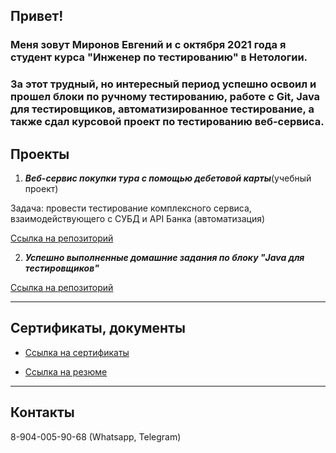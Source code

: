 ## Привет!
### Меня зовут Миронов Евгений и c октября 2021 года я студент курса "Инженер по тестированию" в Нетологии.


### За этот трудный, но интересный период успешно освоил и прошел блоки по ручному тестированию, работе с Git, Java для тестировщиков, автоматизированное тестирование, а также сдал курсовой проект по тестированию веб-сервиса.

## **Проекты**

1. ***Веб-сервис покупки тура с помощью дебетовой карты***(учебный проект)

Задача: провести тестирование комплексного сервиса, взаимодействующего с СУБД и API Банка (автоматизация)

[Ссылка на репозиторий](https://github.com/MironovED/course_project_0522)

2. ***Успешно выполненные домашние задания по блоку "Java для тестировщиков"***

[Ссылка на репозиторий](https://github.com/MironovED?tab=repositories)


***
## **Сертификаты, документы**

- [Ссылка на сертификаты](https://github.com/MironovED/portfolio_Mironov_ED/tree/master/certificate)

- [Ссылка на резюме](https://github.com/MironovED/portfolio_Mironov_ED/tree/master/docs)

***
## **Контакты**

8-904-005-90-68 (Whatsapp, Telegram)


